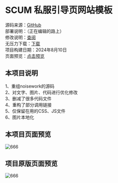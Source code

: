 # SCUM 私服引导页网站模板
源码来源：[GitHub](https://github.com/rcy1314/noisework)<br />
部署说明：（正在编辑的路上）<br />
修改说明：[查阅](http://baimu.live/1207/)<br />
无压力下载：[下载](http://baimu.live)<br />
项目构建日期：2024年8月10日<br />
页面预览：[点击预览](http://baimu.live/scum/scum-web/index.html)<br />


## 本项目说明<br />
1、重组noisework的源码<br />
2、对文字、图片、代码进行优化修改<br />
3、删减了很多代码文件<br />
4、重构了部分调用链接<br />
5、仅保留在用的CSS、JS文件<br />
6、图片本地化<br />

## 本项目页面预览
![666](http://baimu.live/scum/imgs/20240815001508.png)

## 项目原版页面预览<br />
![666](https://jsd.cdn.noisework.cn/gh/rcy1314/tuchuang@main/uPic/666.png)
